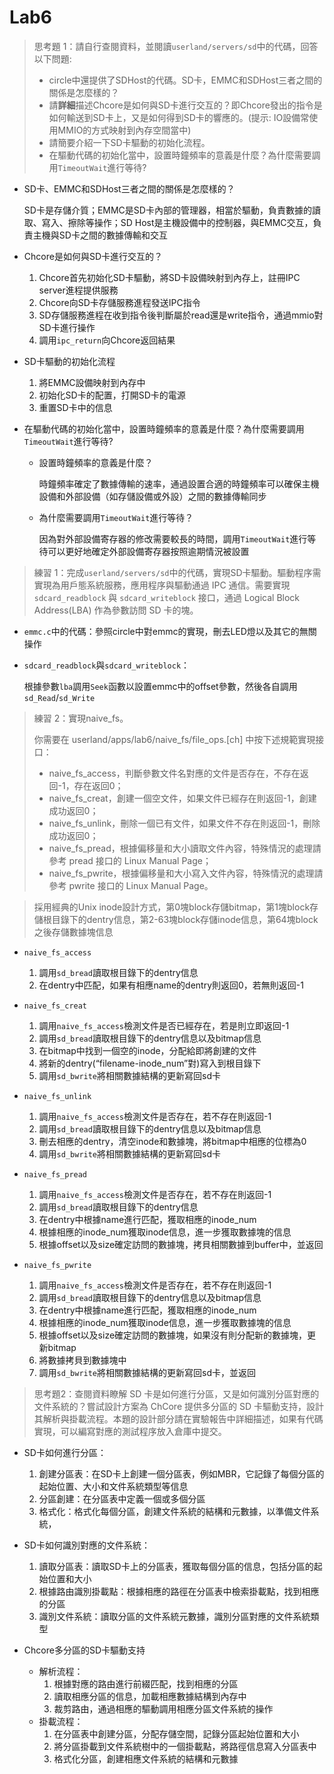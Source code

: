 # Lab6

> 思考題 1：請自行查閱資料，並閱讀`userland/servers/sd`中的代碼，回答以下問題:
>
> - circle中還提供了SDHost的代碼。SD卡，EMMC和SDHost三者之間的關係是怎麼樣的？
> - 請**詳細**描述Chcore是如何與SD卡進行交互的？即Chcore發出的指令是如何輸送到SD卡上，又是如何得到SD卡的響應的。(提示: IO設備常使用MMIO的方式映射到內存空間當中)
> - 請簡要介紹一下SD卡驅動的初始化流程。
> - 在驅動代碼的初始化當中，設置時鐘頻率的意義是什麼？為什麼需要調用`TimeoutWait`進行等待?

- SD卡、EMMC和SDHost三者之間的關係是怎麼樣的？

  SD卡是存儲介質；EMMC是SD卡內部的管理器，相當於驅動，負責數據的讀取、寫入、擦除等操作；SD Host是主機設備中的控制器，與EMMC交互，負責主機與SD卡之間的數據傳輸和交互

- Chcore是如何與SD卡進行交互的？

  1. Chcore首先初始化SD卡驅動，將SD卡設備映射到內存上，註冊IPC server進程提供服務
  2. Chcore向SD卡存儲服務進程發送IPC指令
  3. SD存儲服務進程在收到指令後判斷屬於read還是write指令，通過mmio對SD卡進行操作
  4. 調用`ipc_return`向Chcore返回結果

- SD卡驅動的初始化流程

  1. 將EMMC設備映射到內存中
  2. 初始化SD卡的配置，打開SD卡的電源
  3. 重置SD卡中的信息

- 在驅動代碼的初始化當中，設置時鐘頻率的意義是什麼？為什麼需要調用`TimeoutWait`進行等待?

  - 設置時鐘頻率的意義是什麼？

    時鐘頻率確定了數據傳輸的速率，通過設置合適的時鐘頻率可以確保主機設備和外部設備（如存儲設備或外設）之間的數據傳輸同步

  - 為什麼需要調用`TimeoutWait`進行等待？

    因為對外部設備寄存器的修改需要較長的時間，調用`TimeoutWait`進行等待可以更好地確定外部設備寄存器按照逾期情況被設置



> 練習 1：完成`userland/servers/sd`中的代碼，實現SD卡驅動。驅動程序需實現為用戶態系統服務，應用程序與驅動通過 IPC 通信。需要實現 `sdcard_readblock` 與 `sdcard_writeblock` 接口，通過 Logical Block Address(LBA) 作為參數訪問 SD 卡的塊。

- `emmc.c`中的代碼：參照circle中對emmc的實現，刪去LED燈以及其它的無關操作

- `sdcard_readblock`與`sdcard_writeblock`：

  根據參數`lba`調用`Seek`函數以設置emmc中的offset參數，然後各自調用`sd_Read`/`sd_Write`



> 練習 2：實現naive_fs。
>
> 你需要在 userland/apps/lab6/naive_fs/file_ops.[ch] 中按下述規範實現接口：
>
> - naive_fs_access，判斷參數文件名對應的文件是否存在，不存在返回-1，存在返回0；
> - naive_fs_creat，創建一個空文件，如果文件已經存在則返回-1，創建成功返回0；
> - naive_fs_unlink，刪除一個已有文件，如果文件不存在則返回-1，刪除成功返回0；
> - naive_fs_pread，根據偏移量和大小讀取文件內容，特殊情況的處理請參考 pread 接口的 Linux Manual Page；
> - naive_fs_pwrite，根據偏移量和大小寫入文件內容，特殊情況的處理請參考 pwrite 接口的 Linux Manual Page。

> 採用經典的Unix inode設計方式，第0塊block存儲bitmap，第1塊block存儲根目錄下的dentry信息，第2-63塊block存儲inode信息，第64塊block之後存儲數據塊信息

- `naive_fs_access`

  1. 調用`sd_bread`讀取根目錄下的dentry信息
  2. 在dentry中匹配，如果有相應name的dentry則返回0，若無則返回-1

  

- `naive_fs_creat`

  1. 調用`naive_fs_access`檢測文件是否已經存在，若是則立即返回-1
  2. 調用`sd_bread`讀取根目錄下的dentry信息以及bitmap信息
  3. 在bitmap中找到一個空的inode，分配給即將創建的文件
  4. 將新的dentry(“filename-inode_num”對)寫入到根目錄下
  5. 調用`sd_bwrite`將相關數據結構的更新寫回sd卡

  

- `naive_fs_unlink`

  1. 調用`naive_fs_access`檢測文件是否存在，若不存在則返回-1
  2. 調用`sd_bread`讀取根目錄下的dentry信息以及bitmap信息
  3. 刪去相應的dentry，清空inode和數據塊，將bitmap中相應的位標為0
  4. 調用`sd_bwrite`將相關數據結構的更新寫回sd卡

  

- `naive_fs_pread`

  1. 調用`naive_fs_access`檢測文件是否存在，若不存在則返回-1
  2. 調用`sd_bread`讀取根目錄下的dentry信息
  3. 在dentry中根據name進行匹配，獲取相應的inode_num
  4. 根據相應的inode_num獲取inode信息，進一步獲取數據塊的信息
  5. 根據offset以及size確定訪問的數據塊，拷貝相關數據到buffer中，並返回

  

- `naive_fs_pwrite`

  1. 調用`naive_fs_access`檢測文件是否存在，若不存在則返回-1
  2. 調用`sd_bread`讀取根目錄下的dentry信息以及bitmap信息
  3. 在dentry中根據name進行匹配，獲取相應的inode_num
  4. 根據相應的inode_num獲取inode信息，進一步獲取數據塊的信息
  5. 根據offset以及size確定訪問的數據塊，如果沒有則分配新的數據塊，更新bitmap
  6. 將數據拷貝到數據塊中
  7. 調用`sd_bwrite`將相關數據結構的更新寫回sd卡，並返回



> 思考題2：查閱資料瞭解 SD 卡是如何進行分區，又是如何識別分區對應的文件系統的？嘗試設計方案為 ChCore 提供多分區的 SD 卡驅動支持，設計其解析與掛載流程。本題的設計部分請在實驗報告中詳細描述，如果有代碼實現，可以編寫對應的測試程序放入倉庫中提交。

- SD卡如何進行分區：

  1. 創建分區表：在SD卡上創建一個分區表，例如MBR，它記錄了每個分區的起始位置、大小和文件系統類型等信息
  2. 分區創建：在分區表中定義一個或多個分區
  3. 格式化：格式化每個分區，創建文件系統的結構和元數據，以準備文件系統，

  

- SD卡如何識別對應的文件系統：

  1. 讀取分區表：讀取SD卡上的分區表，獲取每個分區的信息，包括分區的起始位置和大小
  2. 根據路由識別掛載點：根據相應的路徑在分區表中檢索掛載點，找到相應的分區
  3. 識別文件系統：讀取分區的文件系統元數據，識別分區對應的文件系統類型



- Chcore多分區的SD卡驅動支持
  - 解析流程：
    1. 根據對應的路由進行前綴匹配，找到相應的分區
    2. 讀取相應分區的信息，加載相應數據結構到內存中
    3. 裁剪路由，通過相應的驅動調用相應分區文件系統的操作
  - 掛載流程：
    1. 在分區表中創建分區，分配存儲空間，記錄分區起始位置和大小
    2. 將分區掛載到文件系統樹中的一個掛載點，將路徑信息寫入分區表中
    3. 格式化分區，創建相應文件系統的結構和元數據